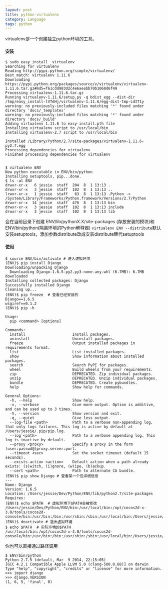 ```yaml
---
layout: post
title: python-virtualenv 
category: Language 
tags: python
---
```



virtualenv是一个创建独立python环境的工具。

#### 安装
    $ sudo easy_install  virtualenv
    Searching for virtualenv
    Reading http://pypi.python.org/simple/virtualenv/
    Best match: virtualenv 1.11.6
    Downloading https://pypi.python.org/packages/source/v/virtualenv/virtualenv-1.11.6.tar.gz#md5=f61cdd983d2c4e6aeabb70b1060d6f49
    Processing virtualenv-1.11.6.tar.gz
    Running virtualenv-1.11.6/setup.py -q bdist_egg --dist-dir /tmp/easy_install-lVTdHj/virtualenv-1.11.6/egg-dist-tmp-LdIT1y
    warning: no previously-included files matching '*' found under directory 'docs/_templates'
    warning: no previously-included files matching '*' found under directory 'docs/_build'
    Adding virtualenv 1.11.6 to easy-install.pth file
    Installing virtualenv script to /usr/local/bin
    Installing virtualenv-2.7 script to /usr/local/bin

    Installed /Library/Python/2.7/site-packages/virtualenv-1.11.6-py2.7.egg
    Processing dependencies for virtualenv
    Finished processing dependencies for virtualenv


    $ virtualenv ENV
    New python executable in ENV/bin/python
    Installing setuptools, pip...done.
    $ ls -al ENV
    drwxr-xr-x   6 jessie  staff  204  8  1 13:13 .
    drwxr-xr-x   3 jessie  staff  102  8  1 13:13 ..
    lrwxr-xr-x   1 jessie  staff   63  8  1 13:13 .Python -> /System/Library/Frameworks/Python.framework/Versions/2.7/Python
    drwxr-xr-x  14 jessie  staff  476  8  1 13:13 bin
    drwxr-xr-x   3 jessie  staff  102  8  1 13:13 include
    drwxr-xr-x   3 jessie  staff  102  8  1 13:13 lib

会在当前目录下创建 ENV/lib/pythonX.X/site-packages (存放安装的模块)和 ENV/bin/python(隔离环境的Python解释器)
`virtualenv ENV --distribute`默认安装setuptools，添加参数distribute改成安装distribute替代setuptools




#### 使用

    $ source ENV/bin/activate # 进入虚拟环境
    (ENV)$ pip install Django
    Downloading/unpacking Django
      Downloading Django-1.6.5-py2.py3-none-any.whl (6.7MB): 6.7MB downloaded
    Installing collected packages: Django
    Successfully installed Django
    Cleaning up...
    (ENV)$ pip freeze  # 查看已经安装的
    Django==1.6.5
    wsgiref==0.1.2
    (ENV)$ pip -h

    Usage:   
      pip <command> [options]

    Commands:
      install                     Install packages.
      uninstall                   Uninstall packages.
      freeze                      Output installed packages in requirements format.
      list                        List installed packages.
      show                        Show information about installed packages.
      search                      Search PyPI for packages.
      wheel                       Build wheels from your requirements.
      zip                         DEPRECATED. Zip individual packages.
      unzip                       DEPRECATED. Unzip individual packages.
      bundle                      DEPRECATED. Create pybundles.
      help                        Show help for commands.

    General Options:
      -h, --help                  Show help.
      -v, --verbose               Give more output. Option is additive, and can be used up to 3 times.
      -V, --version               Show version and exit.
      -q, --quiet                 Give less output.
      --log-file <path>           Path to a verbose non-appending log, that only logs failures. This log is active by default at /Users/jessie/.pip/pip.log.
      --log <path>                Path to a verbose appending log. This log is inactive by default.
      --proxy <proxy>             Specify a proxy in the form [user:passwd@]proxy.server:port.
      --timeout <sec>             Set the socket timeout (default 15 seconds).
      --exists-action <action>    Default action when a path already exists: (s)witch, (i)gnore, (w)ipe, (b)ackup.
      --cert <path>               Path to alternate CA bundle.
    (ENV)$ pip show Django # 查看某一个包详细信息
    ---
    Name: Django
    Version: 1.6.5
    Location: /Users/jessie/Dev/Python/ENV/lib/python2.7/site-packages
    Requires: 
    (ENV)$ echo $PATH  # 虚拟环境下$PATH会被修改
    /Users/jessie/Dev/Python/ENV/bin:/usr/local/bin:/opt/cocos2d-x-3.0/tools/cocos2d-console/bin:/usr/bin:/bin:/usr/sbin:/sbin:/usr/local/bin:/Users/jessie/bin
    (ENV)$ deactivate # 退出虚拟环境
    $ echo $PATH  # 实际环境的$PATH
    /usr/local/bin:/opt/cocos2d-x-3.0/tools/cocos2d-console/bin:/usr/bin:/bin:/usr/sbin:/sbin:/usr/local/bin:/Users/jessie/bin


你也可以直接通过路径调用

    $ ENV/bin/python
    Python 2.7.5 (default, Mar  9 2014, 22:15:05) 
    [GCC 4.2.1 Compatible Apple LLVM 5.0 (clang-500.0.68)] on darwin
    Type "help", "copyright", "credits" or "license" for more information.
    >>> import django
    >>> django.VERSION
    (1, 6, 5, 'final', 0)


